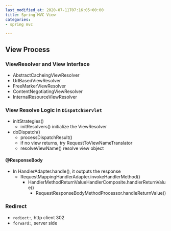 ```yaml
---
last_modified_at: 2020-07-11T07:16:05+00:00
title: Spring MVC View
categories:
- spring mvc

---
```

## View Process

### ViewResolver and View Interface

* AbstractCacheingViewResolver
* UrlBasedViewResolver
* FreeMarkerViewResolver
* ContentNegotiatingViewResolver
* InternalResourceViewResolver

### View Resolve Logic in `DispatchServlet`

* initStrategies()
  * initResolvers() initialize the ViewResolver
* doDispatch()
  * processDispatchResult()
  * if no view returns, try RequestToViewNameTranslator
  * resolveViewName() resolve view object

#### @ResponseBody

* In HandlerAdapter.handle(), it outputs the response
  * RequestMappingHandlerAdapter.invokeHandlerMethod()
    * HandlerMethodReturnValueHandlerComposite.handlerReturnValue()
      * RequestResponseBodyMethodProcessor.handleReturnValue()

### Redirect

* `rediect:`, http client 302
* `forward:`, server side